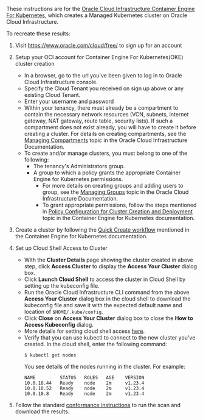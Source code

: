 These instructions are for the [Oracle Cloud Infrastructure Container Engine For Kubernetes](https://cloud.oracle.com/containers/kubernetes-engine), which creates a Managed Kubernetes cluster on Oracle Cloud Infrastructure.
 
 To recreate these results:
 
 1. Visit https://www.oracle.com/cloud/free/ to sign up for an account
 2. Setup your OCI account for Container Engine For Kubernetes(OKE) cluster creation
    * In a browser, go to the url you've been given to log in to Oracle Cloud Infrastructure console.
    * Specify the Cloud Tenant you received on sign up above or any existing Cloud Tenant. 
    * Enter your username and password
    * Within your tenancy, there must already be a compartment to contain the necessary network resources (VCN, subnets, internet gateway, NAT gateway, route table, security lists). If such a compartment does not exist already, you will have to create it before creating a cluster. For details on creating compartments, see the [Managing Compartments](https://docs.oracle.com/en-us/iaas/Content/Identity/Tasks/managingcompartments.htm) topic in the Oracle Cloud Infrastructure Documentation.
    * To create and/or manage clusters, you must belong to one of the following:
        * The tenancy's Administrators group.
        * A group to which a policy grants the appropriate Container Engine for Kubernetes permissions.
            * For more details on creating groups and adding users to group, see the [Managing Groups](https://docs.oracle.com/en-us/iaas/Content/Identity/Tasks/managinggroups.htm#) topic in the Oracle Cloud Infrastructure Documentation.
            * To grant appropriate permissions, follow the steps mentioned in [Policy Configuration for Cluster Creation and Deployment](https://docs.cloud.oracle.com/iaas/Content/ContEng/Concepts/contengpolicyconfig.htm) topic in the Container Engine for Kubernetes documentation.
3. Create a cluster by following the [Quick Create workflow](https://docs.oracle.com/en-us/iaas/Content/ContEng/Tasks/contengcreatingclusterusingoke_topic-Using_the_Console_to_create_a_Quick_Cluster_with_Default_Settings.htm) mentioned in the Container Engine for Kubernetes documentation.

4. Set up Cloud Shell Access to Cluster
    *  With the **Cluster Details** page showing the cluster created in above step, click **Access Cluster** to display the **Access Your Cluster** dialog box.
    *  Click  **Launch Cloud Shell** to access the cluster in Cloud Shell by setting up the kubeconfig file.
    *  Run the Oracle Cloud Infrastructure CLI command from the above **Access Your Cluster** dialog box in the cloud shell to download the kubeconfig file and save it with the expected default name and location of `$HOME/.kube/config`.
    *  Click **Close** on **Access Your Cluster** dialog box to close the **How to Access Kubeconfig** dialog.
    *  More details for setting cloud shell access [here](https://docs.oracle.com/en-us/iaas/Content/ContEng/Tasks/contengdownloadkubeconfigfile.htm#cloudshelldownload).
    *  Verify that you can use kubectl to connect to the new cluster you've created. In the cloud shell, enter the following command:
        ```
        $ kubectl get nodes
        ```
        You see details of the nodes running in the cluster. For example:
        ```
        NAME         STATUS   ROLES   AGE    VERSION
        10.0.10.44   Ready    node    2m     v1.23.4
        10.0.10.52   Ready    node    2m     v1.23.4
        10.0.10.8    Ready    node    2m     v1.23.4
        ```

5. Follow the standard [conformance instructions](https://github.com/cncf/k8s-conformance/blob/master/instructions.md) to run the scan and download the results.